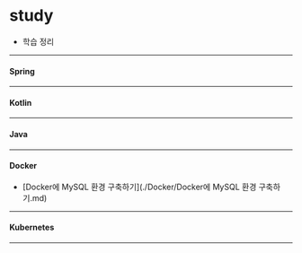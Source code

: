 
# study
- 학습 정리

---

#### Spring


---

#### Kotlin

---

#### Java

---

#### Docker
- [Docker에 MySQL 환경 구축하기](./Docker/Docker에 MySQL 환경 구축하기.md)

---

#### Kubernetes

---
